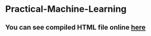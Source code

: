 # Practical-Machine-Learning
## You can see compiled HTML file online [here](https://educoursera.github.io/Practical-Machine-Learning/)
